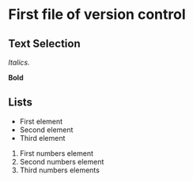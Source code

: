 # First file of version control

## Text Selection
*Italics.*

**Bold**

## Lists

* First element
* Second element
* Third element

1. First numbers element
2. Second numbers element
3. Third numbers elements


